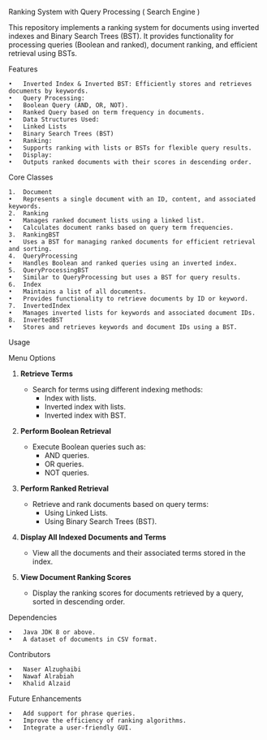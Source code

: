 Ranking System with Query Processing ( Search Engine ) 

This repository implements a ranking system for documents using inverted indexes and Binary Search Trees (BST). It provides functionality for processing queries (Boolean and ranked), document ranking, and efficient retrieval using BSTs.

Features

	•	Inverted Index & Inverted BST: Efficiently stores and retrieves documents by keywords.
	•	Query Processing:
	•	Boolean Query (AND, OR, NOT).
	•	Ranked Query based on term frequency in documents.
	•	Data Structures Used:
	•	Linked Lists
	•	Binary Search Trees (BST)
	•	Ranking:
	•	Supports ranking with lists or BSTs for flexible query results.
	•	Display:
	•	Outputs ranked documents with their scores in descending order.

Core Classes

	1.	Document
	•	Represents a single document with an ID, content, and associated keywords.
	2.	Ranking
	•	Manages ranked document lists using a linked list.
	•	Calculates document ranks based on query term frequencies.
	3.	RankingBST
	•	Uses a BST for managing ranked documents for efficient retrieval and sorting.
	4.	QueryProcessing
	•	Handles Boolean and ranked queries using an inverted index.
	5.	QueryProcessingBST
	•	Similar to QueryProcessing but uses a BST for query results.
	6.	Index
	•	Maintains a list of all documents.
	•	Provides functionality to retrieve documents by ID or keyword.
	7.	InvertedIndex
	•	Manages inverted lists for keywords and associated document IDs.
	8.	InvertedBST
	•	Stores and retrieves keywords and document IDs using a BST.

Usage

Menu Options

1. **Retrieve Terms**  
   - Search for terms using different indexing methods:
     - Index with lists.
     - Inverted index with lists.
     - Inverted index with BST.

2. **Perform Boolean Retrieval**  
   - Execute Boolean queries such as:
     - AND queries.
     - OR queries.
     - NOT queries.

3. **Perform Ranked Retrieval**  
   - Retrieve and rank documents based on query terms:
     - Using Linked Lists.
     - Using Binary Search Trees (BST).

4. **Display All Indexed Documents and Terms**  
   - View all the documents and their associated terms stored in the index.

5. **View Document Ranking Scores**  
   - Display the ranking scores for documents retrieved by a query, sorted in descending order.

Dependencies

	•	Java JDK 8 or above.
	•	A dataset of documents in CSV format.

Contributors

	•	Naser Alzughaibi
 	•	Nawaf Alrabiah
  	•	Khalid Alzaid

Future Enhancements

	•	Add support for phrase queries.
	•	Improve the efficiency of ranking algorithms.
	•	Integrate a user-friendly GUI.

